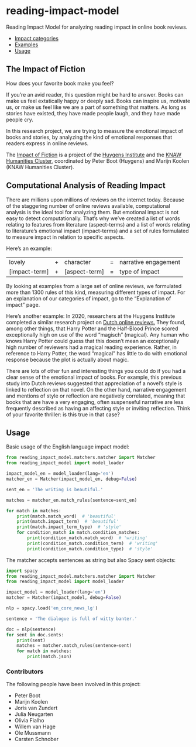 # reading-impact-model
Reading Impact Model for analyzing reading impact in online book reviews.

- [Impact categories](./docs/impact.md)
- [Examples](./docs/examples.md)
- [Usage](#usage)

## The Impact of Fiction

How does your favorite book make you feel?

If you’re an avid reader, this question might be hard to answer. Books can make
us feel extatically happy or deeply sad. Books can inspire us, motivate us, or
make us feel like we are a part of something that matters. As long as stories
have existed, they have made people laugh, and they have made people cry.

In this research project, we are trying to measure the emotional impact of books
and stories, by analyzing the kind of emotional responses that readers express in
online reviews.

The <a href="https://impactandfiction.huygens.knaw.nl">Impact of Fiction</a> is a 
project of the <a href="https://huygens.knaw.nl">Huygens Institute</a> and the
<a href="https://huc.knaw.nl">KNAW Humanities Cluster</a>,
coordinated by Peter Boot (Huygens) and Marijn Koolen (KNAW Humanities Cluster).

## Computational Analysis of Reading Impact

There are millions upon millions of reviews on the internet today. Because of the
staggering number of online reviews available, computational analysis is the ideal
tool for analyzing them. But emotional impact is not easy to detect computationally.
That’s why we’ve created a list of words relating to features from literature
(aspect-terms) and a list of words relating to literature’s emotional impact
(impact-terms) and a set of rules formulated to measure impact in relation to
specific aspects.

Here’s an example:

<table class="rule-example">
    <tbody>
        <tr>
            <td>lovely</td>
            <td>+</td>
            <td>character</td>
            <td>=</td>
            <td>narrative engagement</td>
        </tr>
        <tr>
            <td>[impact-term]</td>
            <td>+</td>
            <td>[aspect-term]</td>
            <td>=</td>
            <td>type of impact</td>
        </tr>
    </tbody>
</table>

By looking at examples from a large set of online reviews, we formulated more than
1300 rules of this kind, measuring different types of impact. For an explanation of
our categories of impact, go to the “Explanation of impact” page.

Here’s another example: In 2020, researchers at the Huygens Institute completed a similar
research project on <a href="https://www.jbe-platform.com/content/journals/10.1075/ssol.20003.boo">Dutch online reviews.</a>
They found, among other things, that
Harry Potter and the Half-Blood Prince scored exceptionally high on use of the
word “magisch” (magical). Any human who knows Harry Potter could guess that this
doesn’t mean an exceptionally high number of reviewers had a magical reading
experience. Rather, in reference to Harry Potter, the word “magical” has little
to do with emotional response because the plot is actually about magic. 

There are lots of other fun and interesting things you could do if you had a clear
sense of the emotional impact of books. For example, this previous study into
Dutch reviews suggested that appreciation of a novel’s style is linked to reflection
on that novel. On the other hand, narrative engagement and mentions of style or
reflection are negatively correlated, meaning that books that are have a very
engaging, often suspenseful narrative are less frequently described as having an
affecting style or inviting reflection. Think of your favorite thriller: is this
true in that case?

## Usage

Basic usage of the English language impact model:

```python
from reading_impact_model.matchers.matcher import Matcher
from reading_impact_model import model_loader

impact_model_en = model_loader(lang='en')
matcher_en = Matcher(impact_model_en, debug=False)

sent_en = 'The writing is beautiful.'

matches = matcher_en.match_rules(sentence=sent_en)

for match in matches:
    print(match.match_word)  # 'beautiful'
    print(match.impact_term)  # 'beautiful'
    print(match.impact_term_type)  # 'style'
    for condition_match in match.condition_matches:
        print(condition_match.match_word)  # 'writing'
        print(condition_match.condition_term)  # 'writing'
        print(condition_match.condition_type)  # 'style'

```


The matcher accepts sentences as string but also Spacy sent objects:

```python
import spacy
from reading_impact_model.matchers.matcher import Matcher
from reading_impact_model import model_loader

impact_model = model_loader(lang='en')
matcher = Matcher(impact_model, debug=False)

nlp = spacy.load('en_core_news_lg')

sentence = 'The dialogue is full of witty banter.'

doc = nlp(sentence)
for sent in doc.sents:
    print(sent)
    matches = matcher.match_rules(sentence=sent)
    for match in matches:
        print(match.json)
```

<h3>Contributors</h3>

The following people have been involved in this project:

<ul>
    <li>Peter Boot</li>
    <li>Marijn Koolen</li>
    <li>Joris van Zundert</li>
    <li>Julia Neugarten</li>
    <li>Olivia Fialho</li>
    <li>Willem van Hage</li>
    <li>Ole Mussmann</li>
    <li>Carsten Schnober</li>
</ul>
